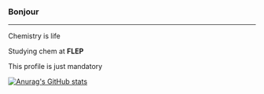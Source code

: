 ### Bonjour
-------
Chemistry is life

Studying chem at **FLEP**

This profile is just mandatory

[![Anurag's GitHub stats](https://github-readme-stats.vercel.app/api?username=Chemikarl)](https://github.com/Chemikarl/github-readme-stats)

